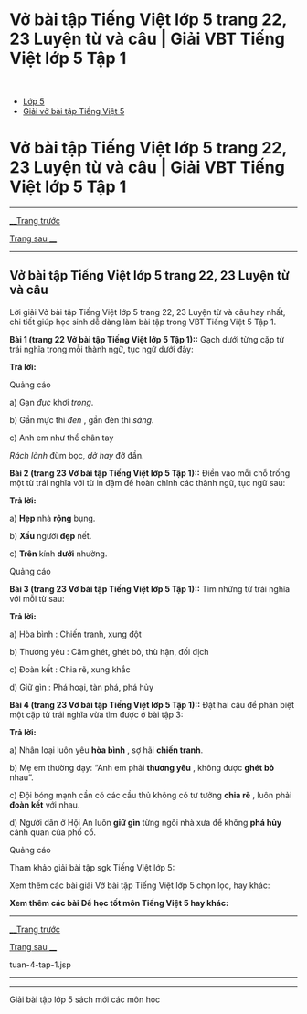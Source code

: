 # Vở bài tập Tiếng Việt lớp 5 trang 22, 23 Luyện từ và câu | Giải VBT Tiếng Việt lớp 5 Tập 1

﻿

  * [Lớp 5](https://vietjack.com/series/lop-5.jsp)
  * [Giải vở bài tập Tiếng Việt 5](https://vietjack.com/giai-vo-bai-tap-tieng-viet-5/index.jsp)



# Vở bài tập Tiếng Việt lớp 5 trang 22, 23 Luyện từ và câu | Giải VBT Tiếng Việt lớp 5 Tập 1

* * *

[__Trang trước](https://vietjack.com/giai-vo-bai-tap-tieng-viet-5/tuan-4-tap-1.jsp)

[Trang sau __](https://vietjack.com/giai-vo-bai-tap-tieng-viet-5/tuan-4-tap-1.jsp)

* * *

## Vở bài tập Tiếng Việt lớp 5 trang 22, 23 Luyện từ và câu

Lời giải Vở bài tập Tiếng Việt lớp 5 trang 22, 23 Luyện từ và câu hay nhất, chi tiết giúp học sinh dễ dàng làm bài tập trong VBT Tiếng Việt 5 Tập 1.

**Bài 1 (trang 22 Vở bài tập Tiếng Việt lớp 5 Tập 1)::** Gạch dưới từng cặp từ trái nghĩa trong mỗi thành ngữ, tục ngữ dưới đây:

**Trả lời:**

Quảng cáo

a) Gạn _đục_ khơi _trong_.

b) Gần mực thì _đen_ , gần đèn thì _sáng_.

c) Anh em như thể chân tay

_Rách_ _lành_ đùm bọc, _dở_ _hay_ đỡ đần.

**Bài 2 (trang 23 Vở bài tập Tiếng Việt lớp 5 Tập 1)::** Điền vào mỗi chỗ trống một từ trái nghĩa với từ in đậm để hoàn chỉnh các thành ngữ, tục ngữ sau:

**Trả lời:**

a) **Hẹp** nhà **rộng** bụng.

b) **Xấu** người **đẹp** nết.

c) **Trên** kính **dưới** nhường.

Quảng cáo

**Bài 3 (trang 23 Vở bài tập Tiếng Việt lớp 5 Tập 1)::** Tìm những từ trái nghĩa với mỗi từ sau:

**Trả lời:**

a) Hòa bình : Chiến tranh, xung đột 

b) Thương yêu : Căm ghét, ghét bỏ, thù hận, đối địch 

c) Đoàn kết : Chia rẽ, xung khắc 

d) Giữ gìn : Phá hoại, tàn phá, phá hủy 

**Bài 4 (trang 23 Vở bài tập Tiếng Việt lớp 5 Tập 1)::** Đặt hai câu để phân biệt một cặp từ trái nghĩa vừa tìm được ở bài tập 3:

**Trả lời:**

a) Nhân loại luôn yêu **hòa bình** , sợ hãi **chiến tranh**. 

b) Mẹ em thường dạy: “Anh em phải **thương yêu** , không được **ghét bỏ** nhau”. 

c) Đội bóng mạnh cần có các cầu thủ không có tư tưởng **chia rẽ** , luôn phải **đoàn kết** với nhau. 

d) Người dân ở Hội An luôn **giữ gìn** từng ngôi nhà xưa để không **phá hủy** cảnh quan của phố cổ. 

Quảng cáo

Tham khảo giải bài tập sgk Tiếng Việt lớp 5:

Xem thêm các bài giải Vở bài tập Tiếng Việt lớp 5 chọn lọc, hay khác:

**Xem thêm các bài Để học tốt môn Tiếng Việt 5 hay khác:**

* * *

[__Trang trước](https://vietjack.com/giai-vo-bai-tap-tieng-viet-5/tuan-4-tap-1.jsp)

[Trang sau __](https://vietjack.com/giai-vo-bai-tap-tieng-viet-5/tuan-4-tap-1.jsp)

tuan-4-tap-1.jsp

* * *

* * *

Giải bài tập lớp 5 sách mới các môn học
